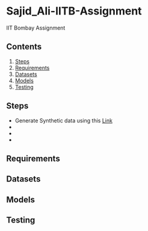 # Sajid_Ali-IITB-Assignment
IIT Bombay Assignment 

## Contents
1. [Steps](#steps)
2. [Requirements](#requirements)
3. [Datasets](#datasets)
4. [Models](#models)
5. [Testing](#testing)


## Steps
* Generate Synthetic data using this [Link](https://github.com/Sanster/text_renderer/)
*
*
*



## Requirements
## Datasets
## Models
## Testing
